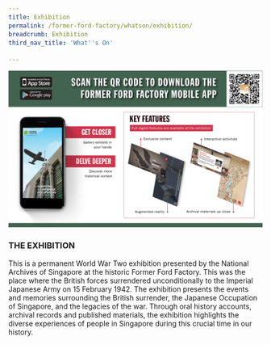```yaml
---
title: Exhibition
permalink: /former-ford-factory/whatson/exhibition/
breadcrumb: Exhibition
third_nav_title: 'What''s On'

---
```



![Former Ford Factory Mobile App](/images/formerford/NAS-FFF-QR.jpg)

### THE EXHIBITION

This is a permanent World War Two exhibition presented by the National Archives of Singapore at the historic Former Ford Factory. This was the place where the British forces surrendered unconditionally to the Imperial Japanese Army on 15 February 1942. The exhibition presents the events and memories surrounding the British surrender, the Japanese Occupation of Singapore, and the legacies of the war. Through oral history accounts, archival records and published materials, the exhibition highlights the diverse experiences of people in Singapore during this crucial time in our history.

